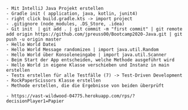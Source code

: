 	- Mit IntelliJ Java Projekt erstellen
	- Gradle init ( application, java, kotlin, junit4)
	- right click build.gradle.kts -> import project
	- .gitignore (node_modules, .DS_Store, .idea)
	- Git init  | git add . | git commit -m "first commit" | git remote add origin https://github.com/jpreuss00/Bootcamp2020-Java.git | git push -u origin master
    - Hello World Datei 
    - Hello World Message randomizen | import java.util.Random
    - Hello World über Konsoleneingabe | import java.util.Scanner
    - Beim Start der App entscheiden, welche Methode ausgeführt wird
	- Hello World in eigene Klasse verschieben und Instanz in main erstellen
	- Tests erstellen für alle Testfälle (7) -> Test-Driven Development
	- RockPaperScissors Klasse erstellen
	- Methode erstellen, die die Ergebnisse von beiden überprüft

    - https://vast-wildwood-04775.herokuapp.com/rps/?decisionPlayer1=Papier